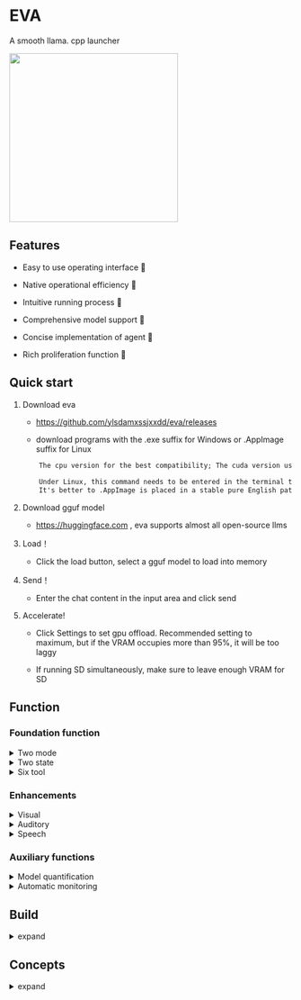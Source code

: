# EVA

A smooth llama. cpp launcher

<img src="https://github.com/ylsdamxssjxxdd/eva/assets/63994076/a7c5943a-aa4f-4e46-a6c6-284be990fd59" width="300px">

## Features

- Easy to use operating interface 🧮

- Native operational efficiency 🚀

- Intuitive running process 👀

- Comprehensive model support 🐳

- Concise implementation of agent 🤖

- Rich proliferation function 🐣

## Quick start

1. Download eva

    - https://github.com/ylsdamxssjxxdd/eva/releases

    - download programs with the .exe suffix for Windows or .AppImage suffix for Linux

    ```txt
        The cpu version for the best compatibility; The cuda version uses an NVIDIA graphics card for acceleration and requires cuda to be installed on the computer; The Vulkan version uses any graphics card for acceleration and requires the computer to have a graphics card installed
        
        Under Linux, this command needs to be entered in the terminal to grant EVA permission to run: chmod 777 ***** AppImage 
        It's better to .AppImage is placed in a stable pure English path and only needs to be run once .AppImage will automatically configure desktop shortcuts and start menu
    ```

2. Download gguf model

    - https://huggingface.com , eva supports almost all open-source llms

3. Load！

    - Click the load button, select a gguf model to load into memory

4. Send！

    - Enter the chat content in the input area and click send

5. Accelerate!

    - Click Settings to set gpu offload. Recommended setting to maximum, but if the VRAM occupies more than 95%, it will be too laggy

    - If running SD simultaneously, make sure to leave enough VRAM for SD


## Function

### Foundation function

<details>

<summary> Two mode </summary>

1. Local mode: you left clicks the load button to interact by loading the local model

2. Link mode: you right clicks the load button and inputs the API endpoint of a certain model service for interaction (Currently supports openai type compatible interfaces)

</details>

<details>

<summary> Two state </summary>

1. Chat state

    - The default state, where chat content is entered in the input area and the model responds

    - You can set prompt templatee in date button

    - You can mount tools for the model, but they may affect the model's intelligence

    - You can take a screenshot by pressing f1 and record speech by pressing f2. The screenshot and recording will be sent to the multimodal or whisper for corresponding processing

2. Completion state

    - Typing any text in the output area and the model completing it

 

</details>

<details>

<summary> Six tool </summary>

In local mode and chat state, you can click on the date button to mount the tool

```txt
    The principle is to add an additional instruction in the system instruction to guide the model to call the corresponding tool
    After each model prediction is completed, eva will automatically detects whether it contains the XML field of the calling tool. If it does, the corresponding tool is called. After the tool is executed, the result is sent to the model for further prediction
```

1. calculator

    - Model output the calculation formula to the calculator tool, and the tool will return the calculation result

    - Example: Calculate 888 * 999

    - Difficulty of calling: ⭐

2. controller

    - The model outputs a sequence of actions to control the user's mouse and keyboard, requiring the model to have vision to complete positioning

    - Example: playing games

    - Difficulty of calling: ⭐⭐⭐⭐⭐

3. engineer

    - An automated tool execution chain similar to Cline

    - Example: help me build an initial project for cmake qt

    - Difficulty of calling: ⭐⭐⭐⭐⭐

4. knowledge

    - Model output query text to the knowledge tool, which will return the three most relevant embedded knowledge items

    - Requirement: you need to upload documents and build a knowledge base in the proliferation window first

    - Example: What are the functions of the EVA?

    - Difficulty of calling: ⭐⭐⭐

    <img src="https://github.com/ylsdamxssjxxdd/eva/assets/63994076/a0b8c4e7-e8dd-4e08-bcb2-2f890d77d632" width="500px">

5. stablediffusion

    - Model output drawing prompt words to the stablediffusion tool, which will return the drawn 

    - Requirement: you need to first configure the model path of the text2image in the proliferation window

    - Example: drawing a girl

    - Difficulty of calling: ⭐⭐

    <img src="https://github.com/ylsdamxssjxxdd/eva/assets/63994076/627e5cd2-2361-4112-9df4-41b908fb91c7" width="500px">

6. MCPtools

    - Through MCP services, access a wealth of external tools

    - Explanation: After mounting the tool, you need to go to the proliferation window to configure the MCP service

    - Difficulty of calling：⭐⭐⭐⭐⭐

</details>

### Enhancements

<details>

<summary> Visual </summary>

- Introduction: In Local Mode + Conversation State, you can mount visual models. Visual models typically have "mmproj" in their name and are usually compatible with specific models. Once successfully mounted, users can select an image for pre-decoding, which will serve as the context for the model.

- Activation: Right-click on the "load mmproj" input box in the settings and select the mmproj model. You can pre-decode an image by dragging it into the input box, right-clicking the input box to click, or pressing F1 to take a screenshot. Then, click the send button to pre-decode the image, and after decoding, you can proceed with the Q&A.

</details>

<details>

<summary> Auditory </summary>

- Introduction: With the help of the whisper.cpp project, the user's speech can be converted to text.You can also directly input audio and convert it into subtitle files

- Activation: Right-click the status area to open the expansion window, select the speech2text tab, and choose the path where the whisper model is located. Return to the main interface, press the F2 shortcut to start recording, press F2 again to end the recording, and it will automatically convert to text and fill into the input area.

</details>

<details>

<summary> Speech </summary>

- Introduction: Using the speech function of the Windows system or outetts model, the llm's output text can be converted to speech and automatically played.

- Activation: Right-click the status area to open the expansion window, select the text2speech tab, and enable a sound source.

</details>

### Auxiliary functions

<details>

<summary> Model quantification </summary>

- You can right-click on the status area to pop up a proliferation window, and quantify the unquantized gguf models of fp32, fp16, and bf16 in the model quantization tab

</details>

<details>

<summary> Automatic monitoring </summary>

- In local mode, after mounting the vision, the monitoring frame rate can be set, and the model will automatically monitor the screen at this frequency

</details>

## Build

<details>

<summary> expand </summary>

1. Configure the environment

    - installing the compiler for Windows can be done using MSVC or MingW, while Linux requires g++ or Clang

    - install Qt5.15 https://download.qt.io/

    - install cmake https://cmake.org/

    - nvidia gpu accelerate, install cuda-tooklit https://developer.nvidia.com/cuda-toolkit-archive

    - more gpu accelerate, install VulkanSDK https://vulkan.lunarg.com/sdk/home

2. Clone source code

    ```bash
    git clone https://github.com/ylsdamxssjxxdd/eva.git
    ```

3. Prepare Backends

- Obtain prebuilt binaries and create a `EVA_BACKEND/` folder at the project root (next to `CMakeLists.txt`).
- Place required executables under `EVA_BACKEND/<device>/` (any subfolder depth; EVA searches recursively):
  - Local LLM: `llama-server` (with its dependent DLLs/SOs in the same folder)
  - Speech2Text: `whisper-cli`
  - Text2Image: `sd`
- The `<device>` name is arbitrary (e.g., `cpu`, `cuda`, `vulkan`, `opencl`, `mygpu`). The Settings dialog lists all first-level folders under `EVA_BACKEND/`.
- During build, CMake copies `EVA_BACKEND/` to `build/bin/EVA_BACKEND/`. At runtime, EVA discovers executables recursively and prepends their folder to the library search path (PATH / LD_LIBRARY_PATH).

4. Build

    ```bash
    cd eva
    cmake -B build -DBODY_PACK=OFF
    cmake --build build --config Release
    ```

    - BODY_PACK: Flag indicating whether packaging is required. If enabled, all components will be place in the bin directory in Windows; and all components will be packaged as an AppImage file in Linux. Note that tools such as linuxdeploy need to be configured by oneself

</details>

## Concepts

<details>

<summary> expand </summary>

- model: Composed of a formula and a set of parameters

- token: The number of words, for example, hello token=123, my token=14, his token=3249, different model numbers are different

- vocab: The tokens for all words set during the training of this model are different for different model word lists

- kv cache: The keys and values of the previously calculated model's attention mechanism are equivalent to the model's memory

- decoding: The model calculates a vector table based on the context cache and the incoming new token, and obtains a new context cache

- sampling: Calculate the probability table based on the vector table and select the next word

- predict: (Decoding + Sampling) Loop

- predecode: Decode only without sampling, used to cache context such as system instructions

---

- n_ctx_train: The maximum number of tokens that can be decoded during model training

- n_ctx: The maximum number of tokens that the model can accept during decoding set by the you cannot exceed n_ctx_train, which is equivalent to memory capacity

- temperature: During sampling, the vector table will be converted into a probability table based on the temperature value, and the higher the temperature, the greater the randomness

- vecb: The probability distribution of all tokens in the word list during this decoding

- prob: The final selection probability of all tokens in the vocabulary in this sampling

</details>
